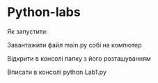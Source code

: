 # Python-labs
Як запустити:

Завантажити файл main.py собі на компютер

Відкрити в консолі папку з його розташуванням

Вписати в консолі python Lab1.py
